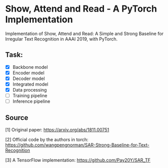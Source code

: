 # Show, Attend and Read - A PyTorch Implementation

Implementation of Show, Attend and Read: A Simple and Strong Baseline for Irregular Text Recognition in AAAI 2019, with PyTorch. 

## Task:

- [x] Backbone model
- [x] Encoder model
- [x] Decoder model
- [x] Integrated model
- [x] Data processing
- [ ] Training pipeline
- [ ] Inference pipeline

## Source

[1] Original paper: https://arxiv.org/abs/1811.00751

[2] Official code by the authors in torch: https://github.com/wangpengnorman/SAR-Strong-Baseline-for-Text-Recognition

[3] A TensorFlow implementation: https://github.com/Pay20Y/SAR_TF


